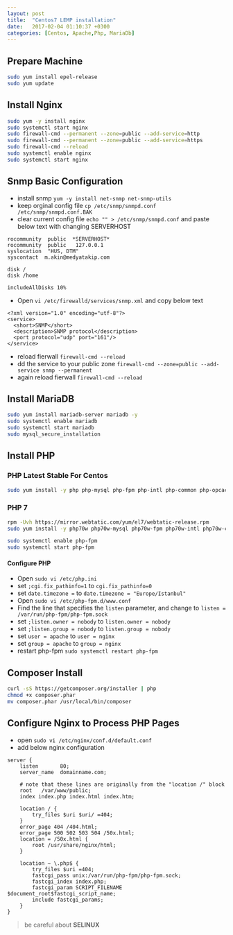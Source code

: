 ```yaml
---
layout: post
title:  "Centos7 LEMP installation"
date:   2017-02-04 01:10:37 +0300
categories: [Centos, Apache,Php, MariaDb]
---
```


## Prepare Machine

```sh
sudo yum install epel-release
sudo yum update
```

## Install Nginx

```sh
sudo yum -y install nginx
sudo systemctl start nginx
sudo firewall-cmd --permanent --zone=public --add-service=http 
sudo firewall-cmd --permanent --zone=public --add-service=https
sudo firewall-cmd --reload
sudo systemctl enable nginx
sudo systemctl start nginx
```

## Snmp Basic Configuration 
- install snmp `yum -y install net-snmp net-snmp-utils`
- keep orginal config file `cp /etc/snmp/snmpd.conf /etc/snmp/snmpd.conf.BAK`
- clear current config file `echo "" > /etc/snmp/snmpd.conf` and paste below text with changing SERVERHOST
```
rocommunity  public  *SERVERHOST*
rocommunity  public   127.0.0.1
syslocation  "HUS, DTM"
syscontact  m.akin@medyatakip.com

disk /
disk /home

includeAllDisks 10%
```

- Open `vi /etc/firewalld/services/snmp.xml` and copy below text
```
<?xml version="1.0" encoding="utf-8"?>
<service>
  <short>SNMP</short>
  <description>SNMP protocol</description>
  <port protocol="udp" port="161"/>
</service>
```
- reload fierwall  `firewall-cmd --reload`
- dd the service to your public zone `firewall-cmd --zone=public --add-service snmp --permanent`
- again reload fierwall `firewall-cmd --reload`




## Install MariaDB

```sh
sudo yum install mariadb-server mariadb -y
sudo systemctl enable mariadb
sudo systemctl start mariadb
sudo mysql_secure_installation
```

## Install PHP
### PHP Latest Stable For Centos
```sh
sudo yum install -y php php-mysql php-fpm php-intl php-common php-opcache php-dom php-mcrypt
```
### PHP 7 
```sh
rpm -Uvh https://mirror.webtatic.com/yum/el7/webtatic-release.rpm
sudo yum install -y php70w php70w-mysql php70w-fpm php70w-intl php70w-common php70w-opcache php70w-dom php70w-mcrypt
```

```sh
sudo systemctl enable php-fpm
sudo systemctl start php-fpm
```

#### Configure PHP
- Open `sudo vi /etc/php.ini`
- set `;cgi.fix_pathinfo=1` to `cgi.fix_pathinfo=0`
- set `date.timezone =` to `date.timezone = "Europe/Istanbul"`
- Open `sudo vi /etc/php-fpm.d/www.conf`
- Find the line that specifies the `listen` parameter, and change to `listen = /var/run/php-fpm/php-fpm.sock`
- set `;listen.owner = nobody` to `listen.owner = nobody`
- set `;listen.group = nobody` to `listen.group = nobody`
- set `user = apache` to `user = nginx`
- set `group = apache` to `group = nginx`
- restart php-fpm `sudo systemctl restart php-fpm`

## Composer Install

```sh
curl -sS https://getcomposer.org/installer | php
chmod +x composer.phar
mv composer.phar /usr/local/bin/composer
```

## Configure Nginx to Process PHP Pages 
- open `sudo vi /etc/nginx/conf.d/default.conf`
- add below nginx configuration

```
server {
    listen       80;
    server_name  domainname.com;

    # note that these lines are originally from the "location /" block
    root   /var/www/public;
    index index.php index.html index.htm;

    location / {
        try_files $uri $uri/ =404;
    }
    error_page 404 /404.html;
    error_page 500 502 503 504 /50x.html;
    location = /50x.html {
        root /usr/share/nginx/html;
    }

    location ~ \.php$ {
        try_files $uri =404;
        fastcgi_pass unix:/var/run/php-fpm/php-fpm.sock;
        fastcgi_index index.php;
        fastcgi_param SCRIPT_FILENAME $document_root$fastcgi_script_name;
        include fastcgi_params;
    }
}
```

> be careful about **SELINUX**
